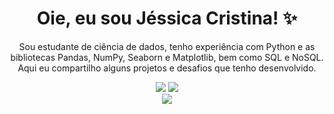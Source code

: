 
<h1 align="center"> Oie, eu sou Jéssica Cristina! ✨ </h1>



<p align="center"> Sou estudante de ciência de dados, tenho experiência com Python e as bibliotecas Pandas, NumPy, Seaborn e Matplotlib, bem como SQL e NoSQL. Aqui eu compartilho alguns projetos e desafios que tenho desenvolvido. </p>



<div align="center">
  <img src=https://github.com/jessicacristinams/jessicacristinams/assets/109877484/1a0e7d2a-f74b-44d1-8fe3-3d5355e31f6e />
  <img src=https://github.com/jessicacristinams/jessicacristinams/assets/109877484/5b5b31f0-8eb5-4267-b679-6961b858801c />
</div>




<div align="center">
  <img src=![224129810-56e2dd6c-96dc-4abc-9027-ce9dec800e2d](https://github.com/jessicacristinams/jessicacristinams/assets/109877484/9e86010e-b9d2-4e4b-a718-0cf7ceed93c1)/>
</div>






